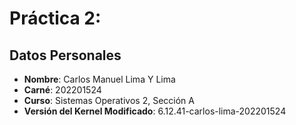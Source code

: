 # Práctica 2:

## Datos Personales

- **Nombre**: Carlos Manuel Lima Y Lima
- **Carné**: 202201524
- **Curso**: Sistemas Operativos 2, Sección A
- **Versión del Kernel Modificado**: 6.12.41-carlos-lima-202201524


